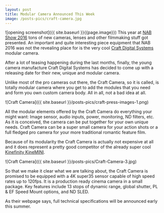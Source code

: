 ```yaml
---
layout: post
title: Modular Camera Announced This Week
image: /posts-pics/craft-camera.jpg
---
```

![opening screenshot]({{ site.baseurl }}{{page.image}})
This year at [NAB Show 2016](http://www.nabshow.com/) tons of new cameras, lenses and other filmmaking stuff got presented.
An important and quite interesting piece equipment that NAB 2016 was not
the revealing place for is the very cool [Craft Digital Systems](http://www.craftcamera.com/) modular camera.

After a lot of teasing happening during the last months, finally, the young
camera manufacture Craft Digital Systems has decided to come up with a releasing date
for their new, unique and modular camera.

Unlike most of the pro cameras out there, the Craft Camera, so it is called, is
totally modular camera where you get to add the modules that you need and form
you own custom camera body. All in all, not a bad idea at all.

![Craft Camera]({{ site.baseurl }}/posts-pics/craft-press-images-1.png)

All the modular elements offered by the Craft Camera do everything your might want: Image sensor, audio inputs, power, monitoring, ND filters, etc. As it is conceived, the camera can be put together for your own unique needs. Craft Camera can be a super small camera for your
action shots or a full fledged pro camera for your more traditional romantic feature film.

Because of its modularity the Craft Camera is actually not expensive at all and it does
represent a pretty good competitor of the already super cool [Kinefinity KineMINI](http://www.kinefinity.com/).

![Craft Camera]({{ site.baseurl }}/posts-pics/Craft-Camera-3.jpg)

So that we make it clear what we are talking about, the Craft Camera is promised
to be equipped with a 4K super35 sensor capable of high speed rates up to 120fps. It is a production ready cinema camera in a small package. Key features include 13 stops of dynamic range, global shutter, PL & EF Speed Mount options, and ND SLED.

As their webpage says, full technical specifications will be announced early this summer.
